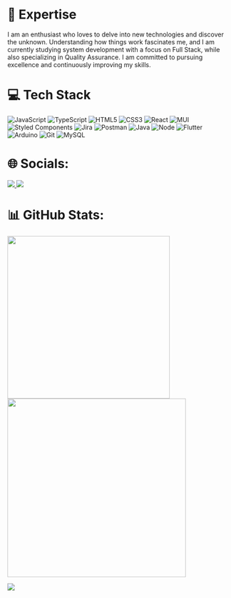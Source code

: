 


# 🚀 Expertise

I am an enthusiast who loves to delve into new technologies and discover the unknown. Understanding how things work fascinates me, and I am currently studying system development with a focus on Full Stack, while also specializing in Quality Assurance. I am committed to pursuing excellence and continuously improving my skills.


# 💻 Tech Stack
![JavaScript](https://img.shields.io/badge/javascript-%23323330.svg?style=for-the-badge&logo=javascript&logoColor=%23F7DF1E) ![TypeScript](https://img.shields.io/badge/typescript-%23007ACC.svg?style=for-the-badge&logo=typescript&logoColor=white) ![HTML5](https://img.shields.io/badge/html5-%23E34F26.svg?style=for-the-badge&logo=html5&logoColor=white) ![CSS3](https://img.shields.io/badge/css3-%231572B6.svg?style=for-the-badge&logo=css3&logoColor=white) ![React](https://img.shields.io/badge/react-%2320232a.svg?style=for-the-badge&logo=react&logoColor=%2361DAFB) ![MUI](https://img.shields.io/badge/MUI-%230081CB.svg?style=for-the-badge&logo=material-ui&logoColor=white) ![Styled Components](https://img.shields.io/badge/styled--components-DB7093?style=for-the-badge&logo=styled-components&logoColor=white) ![Jira](https://img.shields.io/badge/jira-%230A0FFF.svg?style=for-the-badge&logo=jira&logoColor=white) ![Postman](https://img.shields.io/badge/Postman-FF6C37?style=for-the-badge&logo=postman&logoColor=white) ![Java](https://img.shields.io/badge/Java-ED8B00?style=for-the-badge&logo=openjdk&logoColor=white) ![Node](https://img.shields.io/badge/Node.js-43853D?style=for-the-badge&logo=node.js&logoColor=white) ![Flutter](https://img.shields.io/badge/Flutter-02569B?style=for-the-badge&logo=flutter&logoColor=white) ![Arduino](https://img.shields.io/badge/Arduino-00979D?style=for-the-badge&logo=Arduino&logoColor=white) ![Git](https://img.shields.io/badge/GIT-E44C30?style=for-the-badge&logo=git&logoColor=white) ![MySQL](https://img.shields.io/badge/MySQL-005C84?style=for-the-badge&logo=mysql&logoColor=white)

# 🌐 Socials:
<p align="">
  <a href="https://www.instagram.com/eideluca/">
    <img src="https://skillicons.dev/icons?i=instagram" />
  </a>
  <a href="https://www.linkedin.com/in/lucas-alencar-b1b3481a0/">
    <img src="https://skillicons.dev/icons?i=linkedin" />
  </a>
</p> 

# 📊 GitHub Stats:
<img src="https://github-readme-stats-wheat-two-53.vercel.app/api?username=LucasAlencar0&theme=algolia&hide_border=false&include_all_commits=false&count_private=false"  width="364px" />                    <img src="https://github-readme-streak-stats.herokuapp.com/?user=LucasAlencar0&theme=algolia&hide_border=false"  width="400px" />



![](https://github-readme-stats-wheat-two-53.vercel.app/api/top-langs/?username=LucasAlencar0&theme=algolia&hide_border=false&include_all_commits=false&count_private=false&layout=compact)
